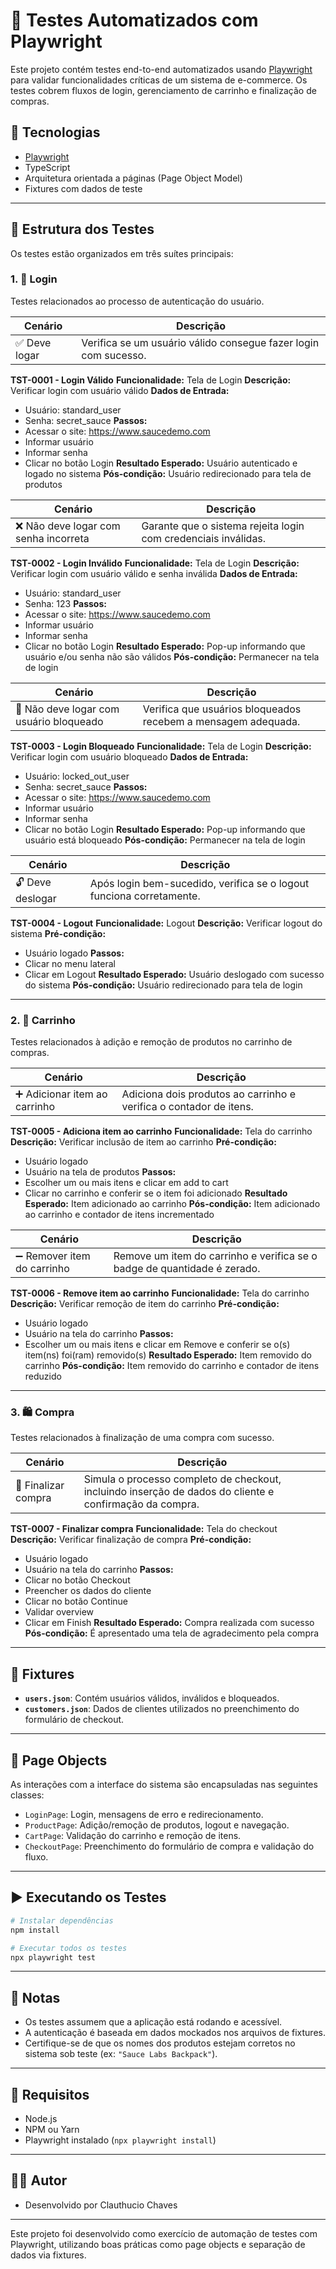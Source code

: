 # 🧪 Testes Automatizados com Playwright

Este projeto contém testes end-to-end automatizados usando [Playwright](https://playwright.dev/) para validar funcionalidades críticas de um sistema de e-commerce. Os testes cobrem fluxos de login, gerenciamento de carrinho e finalização de compras.

## 🔧 Tecnologias

- [Playwright](https://playwright.dev/)
- TypeScript
- Arquitetura orientada a páginas (Page Object Model)
- Fixtures com dados de teste

---

## 📁 Estrutura dos Testes

Os testes estão organizados em três suítes principais:

### 1. 🔐 Login

Testes relacionados ao processo de autenticação do usuário.

| Cenário                                   | Descrição                                                                 |
|------------------------------------------|---------------------------------------------------------------------------|
| ✅ Deve logar                             | Verifica se um usuário válido consegue fazer login com sucesso.           |

**TST-0001 - Login Válido**
**Funcionalidade:** Tela de Login
**Descrição:** Verificar login com usuário válido
**Dados de Entrada:**
- Usuário: standard_user
- Senha: secret_sauce
**Passos:**
- Acessar o site: https://www.saucedemo.com
- Informar usuário
- Informar senha
- Clicar no botão Login
**Resultado Esperado:** Usuário autenticado e logado no sistema
**Pós-condição:** Usuário redirecionado para tela de produtos

| Cenário                                   | Descrição                                                                 |
|------------------------------------------|---------------------------------------------------------------------------|
| ❌ Não deve logar com senha incorreta     | Garante que o sistema rejeita login com credenciais inválidas.           |

**TST-0002 - Login Inválido**
**Funcionalidade:** Tela de Login
**Descrição:** Verificar login com usuário válido e senha inválida
**Dados de Entrada:**
- Usuário: standard_user
- Senha: 123
**Passos:**
- Acessar o site: https://www.saucedemo.com
- Informar usuário
- Informar senha
- Clicar no botão Login
**Resultado Esperado:** Pop-up informando que usuário e/ou senha não são válidos
**Pós-condição:** Permanecer na tela de login

| Cenário                                   | Descrição                                                                 |
|------------------------------------------|---------------------------------------------------------------------------|
| 🚫 Não deve logar com usuário bloqueado   | Verifica que usuários bloqueados recebem a mensagem adequada.            |

**TST-0003 - Login Bloqueado**
**Funcionalidade:** Tela de Login
**Descrição:** Verificar login com usuário bloqueado
**Dados de Entrada:**
- Usuário: locked_out_user
- Senha: secret_sauce
**Passos:**
- Acessar o site: https://www.saucedemo.com
- Informar usuário
- Informar senha
- Clicar no botão Login
**Resultado Esperado:** Pop-up informando que usuário está bloqueado
**Pós-condição:** Permanecer na tela de login

| Cenário                                   | Descrição                                                                 |
|------------------------------------------|---------------------------------------------------------------------------|
| 🔓 Deve deslogar                          | Após login bem-sucedido, verifica se o logout funciona corretamente.     |

**TST-0004 - Logout**
**Funcionalidade:** Logout
**Descrição:** Verificar logout do sistema
**Pré-condição:**
- Usuário logado
**Passos:**
- Clicar no menu lateral
- Clicar em Logout
**Resultado Esperado:** Usuário deslogado com sucesso do sistema
**Pós-condição:** Usuário redirecionado para tela de login

---

### 2. 🛒 Carrinho

Testes relacionados à adição e remoção de produtos no carrinho de compras.

| Cenário                                  | Descrição                                                                 |
|-----------------------------------------|---------------------------------------------------------------------------|
| ➕ Adicionar item ao carrinho            | Adiciona dois produtos ao carrinho e verifica o contador de itens.       |

**TST-0005 - Adiciona item ao carrinho**
**Funcionalidade:** Tela do carrinho
**Descrição:** Verificar inclusão de item ao carrinho
**Pré-condição:**
- Usuário logado
- Usuário na tela de produtos
**Passos:**
- Escolher um ou mais itens e clicar em add to cart
- Clicar no carrinho e conferir se o item foi adicionado
**Resultado Esperado:** Item adicionado ao carrinho
**Pós-condição:** Item adicionado ao carrinho e contador de itens incrementado

| Cenário                                   | Descrição                                                                 |
|------------------------------------------|---------------------------------------------------------------------------|
| ➖ Remover item do carrinho              | Remove um item do carrinho e verifica se o badge de quantidade é zerado. |

**TST-0006 - Remove item ao carrinho**
**Funcionalidade:** Tela do carrinho
**Descrição:** Verificar remoção de item do carrinho
**Pré-condição:**
- Usuário logado
- Usuário na tela do carrinho
**Passos:**
- Escolher um ou mais itens e clicar em Remove e conferir se o(s) item(ns) foi(ram) removido(s)
**Resultado Esperado:** Item removido do carrinho
**Pós-condição:** Item removido do carrinho e contador de itens reduzido

---

### 3. 🛍️ Compra

Testes relacionados à finalização de uma compra com sucesso.

| Cenário                     | Descrição                                                                 |
|----------------------------|---------------------------------------------------------------------------|
| 🧾 Finalizar compra         | Simula o processo completo de checkout, incluindo inserção de dados do cliente e confirmação da compra. |

**TST-0007 - Finalizar compra**
**Funcionalidade:** Tela do checkout
**Descrição:** Verificar finalização de compra
**Pré-condição:**
- Usuário logado
- Usuário na tela do carrinho
**Passos:**
- Clicar no botão Checkout
- Preencher os dados do cliente
- Clicar no botão Continue
- Validar overview
- Clicar em Finish
**Resultado Esperado:** Compra realizada com sucesso
**Pós-condição:** É apresentado uma tela de agradecimento pela compra

---

## 📂 Fixtures

- **`users.json`**: Contém usuários válidos, inválidos e bloqueados.
- **`customers.json`**: Dados de clientes utilizados no preenchimento do formulário de checkout.

---

## 🧱 Page Objects

As interações com a interface do sistema são encapsuladas nas seguintes classes:

- `LoginPage`: Login, mensagens de erro e redirecionamento.
- `ProductPage`: Adição/remoção de produtos, logout e navegação.
- `CartPage`: Validação do carrinho e remoção de itens.
- `CheckoutPage`: Preenchimento do formulário de compra e validação do fluxo.

---

## ▶️ Executando os Testes

```bash
# Instalar dependências
npm install

# Executar todos os testes
npx playwright test
```

---

## 📝 Notas

- Os testes assumem que a aplicação está rodando e acessível.
- A autenticação é baseada em dados mockados nos arquivos de fixtures.
- Certifique-se de que os nomes dos produtos estejam corretos no sistema sob teste (ex: `"Sauce Labs Backpack"`).

---

## 📌 Requisitos

- Node.js
- NPM ou Yarn
- Playwright instalado (`npx playwright install`)

---

## 👨‍💻 Autor
 - Desenvolvido por Clauthucio Chaves

 ---
 
Este projeto foi desenvolvido como exercício de automação de testes com Playwright, utilizando boas práticas como page objects e separação de dados via fixtures.